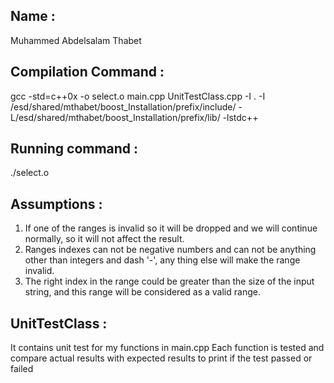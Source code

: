 Name :
----------------------
Muhammed Abdelsalam Thabet

Compilation Command :
----------------------
gcc -std=c++0x -o select.o main.cpp UnitTestClass.cpp -I . -I /esd/shared/mthabet/boost_Installation/prefix/include/ -L/esd/shared/mthabet/boost_Installation/prefix/lib/ -lstdc++


Running command :
-----------------
./select.o


Assumptions :
----------------
1. If one of the ranges is invalid so it will be dropped and we will continue normally, so it will not affect the result.
2. Ranges indexes can not be negative numbers and can not be anything other than integers and dash '-', any thing else will make the range invalid.
3. The right index in the range could be greater than the size of the input string, and this range will be considered as a valid range.


UnitTestClass :
-----------------
It contains unit test for my functions in main.cpp
Each function is tested and compare actual results with expected results to print if the test passed or failed